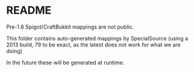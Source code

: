 # README
Pre-1.8 Spigot/CraftBukkit mappings are not public.

This folder contains auto-generated mappings by SpecialSource (using a 2013 build, 79 to be exact, as the latest does not work for what we are doing) 

In the future these will be generated at runtime.